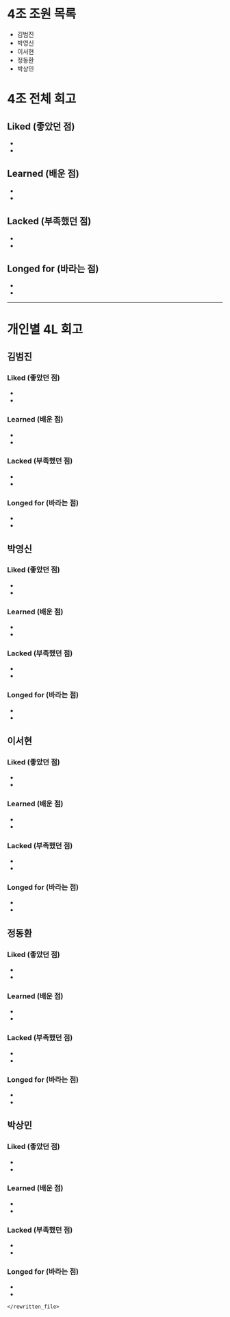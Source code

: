 # 4조 조원 목록
- 김범진
- 박영신
- 이서현
- 정동환
- 박상민

# 4조 전체 회고

## Liked (좋았던 점)
- 
- 

## Learned (배운 점)
- 
- 

## Lacked (부족했던 점)
- 
- 

## Longed for (바라는 점)
- 
- 

---

# 개인별 4L 회고

## 김범진

### Liked (좋았던 점)
- 
- 

### Learned (배운 점)
- 
- 

### Lacked (부족했던 점)
- 
- 

### Longed for (바라는 점)
- 
- 

## 박영신

### Liked (좋았던 점)
- 
- 

### Learned (배운 점)
- 
- 

### Lacked (부족했던 점)
- 
- 

### Longed for (바라는 점)
- 
- 

## 이서현

### Liked (좋았던 점)
- 
- 

### Learned (배운 점)
- 
- 

### Lacked (부족했던 점)
- 
- 

### Longed for (바라는 점)
- 
- 

## 정동환

### Liked (좋았던 점)
- 
- 

### Learned (배운 점)
- 
- 

### Lacked (부족했던 점)
- 
- 

### Longed for (바라는 점)
- 
- 

## 박상민

### Liked (좋았던 점)
- 
- 

### Learned (배운 점)
- 
- 

### Lacked (부족했던 점)
- 
- 

### Longed for (바라는 점)
- 
- 
``` 
</rewritten_file>